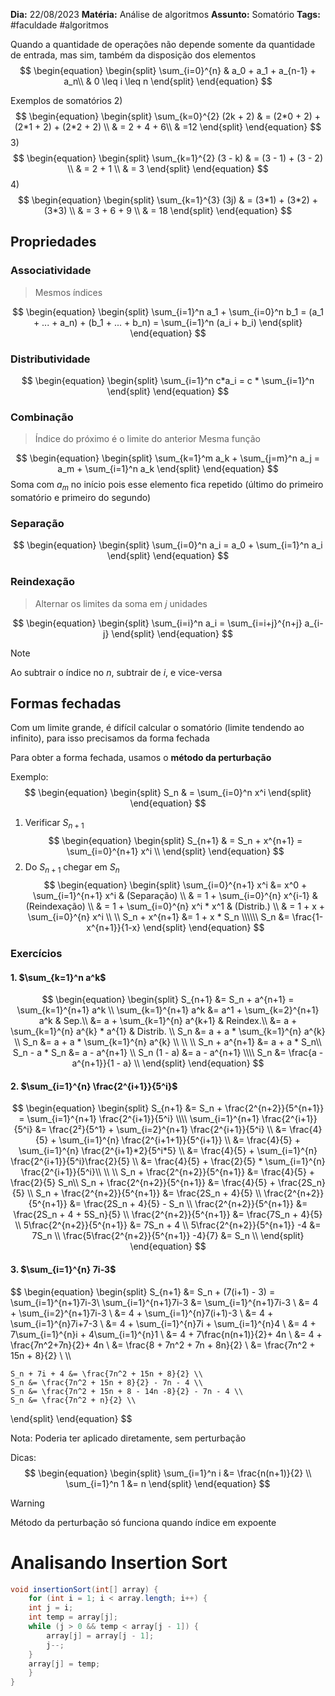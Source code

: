 **Dia:** 22/08/2023 
**Matéria:** Análise de algoritmos
**Assunto:** Somatório
**Tags:** #faculdade #algoritmos 

Quando a quantidade de operações não depende somente da quantidade de entrada, mas sim, também da disposição dos elementos
$$
\begin{equation}
\begin{split}
\sum_{i=0}^{n} & a_0 + a_1 + a_{n-1} + a_n\\
& 0 \leq i \leq n
\end{split}
\end{equation}
$$

Exemplos de somatórios
2)
$$
\begin{equation}
\begin{split}
	\sum_{k=0}^{2} (2k + 2) & = (2*0 + 2) + (2*1 + 2) + (2*2 + 2) \\
	& = 2 + 4 + 6\\
	& =12 
\end{split}
\end{equation}
$$
3)
$$
\begin{equation}
\begin{split}
	\sum_{k=1}^{2} (3 - k) & = (3 - 1) + (3 - 2) \\
	& = 2 + 1 \\
	& = 3 
\end{split}
\end{equation}
$$
4)
$$
\begin{equation}
\begin{split}
	\sum_{k=1}^{3} (3j) & = (3*1) + (3*2) + (3*3) \\
	& = 3 + 6 + 9 \\
	& = 18 
\end{split}
\end{equation}
$$

## Propriedades

### Associatividade
> Mesmos índices

$$
\begin{equation}
\begin{split}
\sum_{i=1}^n a_1 + \sum_{i=0}^n b_1 = (a_1 + ... + a_n) + (b_1 + ... + b_n) = \sum_{i=1}^n (a_i + b_i)
\end{split}
\end{equation}
$$

### Distributividade
$$
\begin{equation}
\begin{split}
\sum_{i=1}^n c*a_i = c * \sum_{i=1}^n
\end{split}
\end{equation}
$$
### Combinação
> Índice do próximo é o limite do anterior
> Mesma função

$$
\begin{equation}
\begin{split}
\sum_{k=1}^m a_k + \sum_{j=m}^n a_j = a_m + \sum_{i=1}^n a_k
\end{split}
\end{equation}
$$
Soma com $a_m$ no início pois esse elemento fica repetido (último do primeiro somatório e primeiro do segundo)
### Separação
$$
\begin{equation}
\begin{split}
\sum_{i=0}^n a_i = a_0 + \sum_{i=1}^n a_i
\end{split}
\end{equation}
$$

### Reindexação
> Alternar os limites da soma em $j$ unidades

$$
\begin{equation}
\begin{split}
\sum_{i=i}^n a_i = \sum_{i=i+j}^{n+j} a_{i-j}
\end{split}
\end{equation}
$$
> [!NOTE]
> Ao subtrair o índice no $n$, subtrair de $i$, e vice-versa
## Formas fechadas

Com um limite grande, é difícil calcular o somatório (limite tendendo ao infinito), para isso precisamos da forma fechada

Para obter a forma fechada, usamos o **método da perturbação**

Exemplo:
$$
\begin{equation}
\begin{split}
S_n & = \sum_{i=0}^n x^i
\end{split}
\end{equation}
$$

1) Verificar $S_{n+1}$
$$
\begin{equation}
\begin{split}
	S_{n+1} & = S_n + x^{n+1} = \sum_{i=0}^{n+1} x^i \\
\end{split}
\end{equation}
$$
2) Do $S_{n+1}$ chegar em $S_n$
$$
\begin{equation}
\begin{split}
	\sum_{i=0}^{n+1} x^i &= x^0 + \sum_{i=1}^{n+1} x^i & (Separação) \\
	& = 1 + \sum_{i=0}^{n} x^{i-1} & (Reindexação) \\
	& = 1 + \sum_{i=0}^{n} x^i * x^1 & (Distrib.) \\
	& = 1 + x + \sum_{i=0}^{n} x^i \\
	\\
	S_n + x^{n+1} &= 1 + x * S_n \\\\\\
	S_n &= \frac{1-x^{n+1}}{1-x}
\end{split}
\end{equation}
$$
### Exercícios
#### 1. $\sum_{k=1}^n a^k$

$$
\begin{equation}
	\begin{split}
	S_{n+1} &= S_n + a^{n+1} = \sum_{k=1}^{n+1} a^k \\
	\sum_{k=1}^{n+1} a^k &= a^1 + \sum_{k=2}^{n+1} a^k & Sep.\\
	 &= a + \sum_{k=1}^{n} a^{k+1} & Reindex.\\
	 &= a + \sum_{k=1}^{n} a^{k} * a^{1} & Distrib. \\
	 S_n &= a + a * \sum_{k=1}^{n} a^{k} \\
	 S_n &= a + a * \sum_{k=1}^{n} a^{k} \\
	 \\
	 \\
	 S_n + a^{n+1} &= a + a * S_n\\
	 S_n - a * S_n &= a - a^{n+1} \\
	 S_n (1 - a) &= a - a^{n+1} \\\\
	 S_n &= \frac{a - a^{n+1}}{1 - a} \\
	\end{split}
\end{equation}
$$

#### 2. $\sum_{i=1}^{n} \frac{2^{i+1}}{5^i}$
$$
\begin{equation}
\begin{split}
	S_{n+1} &= S_n + \frac{2^{n+2}}{5^{n+1}} = \sum_{i=1}^{n+1} \frac{2^{i+1}}{5^i} \\\\
	\sum_{i=1}^{n+1} \frac{2^{i+1}}{5^i} &= \frac{2²}{5^1} + \sum_{i=2}^{n+1} \frac{2^{i+1}}{5^i} \\
	&= \frac{4}{5} + \sum_{i=1}^{n} \frac{2^{i+1+1}}{5^{i+1}} \\
	&= \frac{4}{5} + \sum_{i=1}^{n} \frac{2^{i+1}*2}{5^i*5} \\
	&= \frac{4}{5} + \sum_{i=1}^{n} \frac{2^{i+1}}{5^i}\frac{2}{5} \\
	&= \frac{4}{5} + \frac{2}{5} * \sum_{i=1}^{n} \frac{2^{i+1}}{5^i}\\
 \\
 \\
	S_n + \frac{2^{n+2}}{5^{n+1}} &= \frac{4}{5} + \frac{2}{5} S_n\\
	S_n + \frac{2^{n+2}}{5^{n+1}} &= \frac{4}{5} + \frac{2S_n}{5} \\
	S_n + \frac{2^{n+2}}{5^{n+1}} &= \frac{2S_n + 4}{5} \\
	\frac{2^{n+2}}{5^{n+1}} &= \frac{2S_n + 4}{5} - S_n \\
	\frac{2^{n+2}}{5^{n+1}} &= \frac{2S_n + 4 + 5S_n}{5} \\
	\frac{2^{n+2}}{5^{n+1}} &= \frac{7S_n + 4}{5} \\
	5\frac{2^{n+2}}{5^{n+1}} &= 7S_n + 4 \\
	5\frac{2^{n+2}}{5^{n+1}} -4 &= 7S_n \\
	\frac{5\frac{2^{n+2}}{5^{n+1}} -4}{7} &= S_n \\
\end{split}
\end{equation}
$$

#### 3. $\sum_{i=1}^{n} 7i-3$

$$
\begin{equation}
\begin{split}
	S_{n+1} &= S_n + (7(i+1) - 3) = \sum_{i=1}^{n+1}7i-3\\
	\sum_{i=1}^{n+1}7i-3 &= \sum_{i=1}^{n+1}7i-3 \\
	&= 4 + \sum_{i=2}^{n+1}7i-3 \\
	&= 4 + \sum_{i=1}^{n}7(i+1)-3 \\
	&= 4 + \sum_{i=1}^{n}7i+7-3 \\
	&= 4 + \sum_{i=1}^{n}7i + \sum_{i=1}^{n}4 \\
	&= 4 + 7\sum_{i=1}^{n}i + 4\sum_{i=1}^{n}1 \\
	&= 4 + 7\frac{n(n+1)}{2}+ 4n \\
	&= 4 + \frac{7n^2+7n}{2}+ 4n \\
	&= \frac{8 + 7n^2 + 7n + 8n}{2} \\
	&= \frac{7n^2 + 15n + 8}{2} \\
 \\\\
 
	S_n + 7i + 4 &= \frac{7n^2 + 15n + 8}{2} \\
	S_n &= \frac{7n^2 + 15n + 8}{2} - 7n - 4 \\
	S_n &= \frac{7n^2 + 15n + 8 - 14n -8}{2} - 7n - 4 \\
	S_n &= \frac{7n^2 + n}{2} \\
\end{split}
\end{equation}
$$

Nota: Poderia ter aplicado diretamente, sem perturbação

Dicas:
$$
\begin{equation}
\begin{split}
\sum_{i=1}^n i &= \frac{n(n+1)}{2} \\
\sum_{i=1}^n 1 &= n
\end{split}
\end{equation}
$$

> [!WARNING]
> Método da perturbação só funciona quando índice em expoente
# Analisando Insertion Sort

```java
void insertionSort(int[] array) {
	for (int i = 1; i < array.length; i++) {
	int j = i;
	int temp = array[j];
	while (j > 0 && temp < array[j - 1]) {
		array[j] = array[j - 1];
		j--;
	}
	array[j] = temp;
	}
}
```

